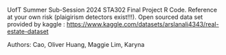 UofT Summer Sub-Session 2024 STA302 Final Project R Code. 
Reference at your own risk (plaigirism detectors exist!!!).
Open sourced data set provided by kaggle : https://www.kaggle.com/datasets/arslanali4343/real-estate-dataset

Authors: 
Cao, Oliver
Huang, Maggie
Lim, Karyna 
